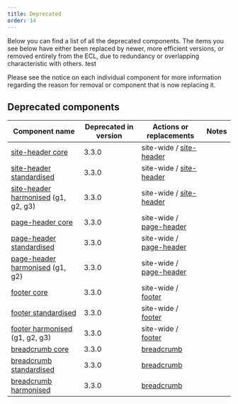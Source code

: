 ```yaml
---
title: Deprecated
order: 14
---
```

Below you can find a list of all the deprecated components. The items you see below have either been replaced by newer, more efficient versions, or removed entirely from the ECL, due to redundancy or overlapping characteristic with others. test

Please see the notice on each individual component for more information regarding the reason for removal or component that is now replacing it.

## Deprecated components

| Component name                                                                   | Deprecated in version | Actions or replacements                                         | Notes |
| -------------------------------------------------------------------------------- | --------------------- | --------------------------------------------------------------- | ----- |
| [site-header core](./core-template/site-header/)                                 | 3.3.0                 | site-wide / [site-header](../components/site-wide/site-header/) |       |
| [site-header standardised](./standardised-template/site-header/)                 | 3.3.0                 | site-wide / [site-header](../components/site-wide/site-header/) |       |
| [site-header harmonised](./harmonised-template/site-header/group1/) (g1, g2, g3) | 3.3.0                 | site-wide / [site-header](../components/site-wide/site-header/) |       |
| [page-header core](./core-template/page-header/)                                 | 3.3.0                 | site-wide / [page-header](../components/site-wide/page-header/) |       |
| [page-header standardised](./standardised-template/page-header/)                 | 3.3.0                 | site-wide / [page-header](../components/site-wide/page-header/) |       |
| [page-header harmonised](./harmonised-template/page-header/group1/) (g1, g2)     | 3.3.0                 | site-wide / [page-header](../components/site-wide/page-header/) |       |
| [footer core](./core-template/footer/)                                           | 3.3.0                 | site-wide / [footer](../components/site-wide/site-footer/)      |       |
| [footer standardised](./standardised-template/footer/)                           | 3.3.0                 | site-wide / [footer](../components/site-wide/site-footer/)      |       |
| [footer harmonised](./harmonised-template/footer/group1/) (g1, g2, g3)           | 3.3.0                 | site-wide / [footer](../components/site-wide/site-footer/)      |       |
| [breadcrumb core](./navigation/breadcrumb/)                                      | 3.3.0                 | [breadcrumb](../components/navigation/breadcrumb/)              |       |
| [breadcrumb standardised](./navigation/breadcrumb/)                              | 3.3.0                 | [breadcrumb](../components/navigation/breadcrumb/)              |       |
| [breadcrumb harmonised](./navigation/breadcrumb/)                                | 3.3.0                 | [breadcrumb](../components/navigation/breadcrumb/)              |       |
